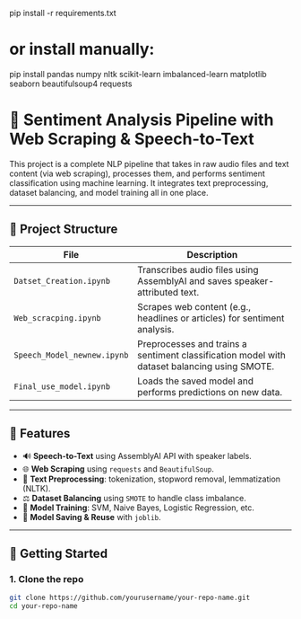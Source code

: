 pip install -r requirements.txt
# or install manually:
pip install pandas numpy nltk scikit-learn imbalanced-learn matplotlib seaborn beautifulsoup4 requests



# 🧠 Sentiment Analysis Pipeline with Web Scraping & Speech-to-Text

This project is a complete NLP pipeline that takes in raw audio files and text content (via web scraping), processes them, and performs sentiment classification using machine learning. It integrates text preprocessing, dataset balancing, and model training all in one place.

---

## 📁 Project Structure

| File | Description |
|------|-------------|
| `Datset_Creation.ipynb` | Transcribes audio files using AssemblyAI and saves speaker-attributed text. |
| `Web_scracping.ipynb` | Scrapes web content (e.g., headlines or articles) for sentiment analysis. |
| `Speech_Model_newnew.ipynb` | Preprocesses and trains a sentiment classification model with dataset balancing using SMOTE. |
| `Final_use_model.ipynb` | Loads the saved model and performs predictions on new data. |

---

## 🔧 Features

- 🔊 **Speech-to-Text** using AssemblyAI API with speaker labels.
- 🌐 **Web Scraping** using `requests` and `BeautifulSoup`.
- 🧹 **Text Preprocessing**: tokenization, stopword removal, lemmatization (NLTK).
- ⚖️ **Dataset Balancing** using `SMOTE` to handle class imbalance.
- 🤖 **Model Training**: SVM, Naive Bayes, Logistic Regression, etc.
- 💾 **Model Saving & Reuse** with `joblib`.

---

## 🚀 Getting Started

### 1. Clone the repo
```bash
git clone https://github.com/yourusername/your-repo-name.git
cd your-repo-name
